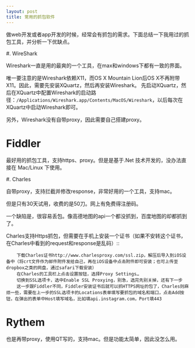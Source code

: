 ```yaml
---
layout: post
title: 常用的抓包软件 
---
```


做web开发或者app开发的时候，经常会有抓包的需求。下面总结一下我用过的抓包工具，并分析一下优缺点。

#. WireShark

Wireshark一直是用的最爽的一个工具，在max和windows下都有一致的界面。

唯一要注意的是Wireshark依赖X11，而OS X Mountain Lion后OS X不再附带X11。因此，需要先安装XQuartz，然后再安装Wireshark。
先启动XQuartz，然后在XQuartz中配置Wireshark的启动路径：```/Applications/Wireshark.app/Contents/MacOS/Wireshark```，以后每次在XQuartz中启动Wireshark即可。

另外，Wireshark没有自带proxy，因此需要自己搭建proxy。

# Fiddler

最好用的抓包工具，支持https、proxy。但是是基于.Net 技术开发的，没办法直接在 Mac/Linux 下使用。

#. Charles

自带proxy，支持拦截并修改response，非常好用的一个工具，支持mac。

但是只有30天试用，收费的是50刀。网上有免费得注册码。

一个缺陷是，很容易丢包。像高德地图的api一个都没抓到，百度地图的却都抓到了。

Charles支持Https抓包，但需要在手机上安装一个证书（如果不安转这个证书，在Charles中看到的request和response是乱码）::

```
    下载Charles证书http://www.charlesproxy.com/ssl.zip，解压后导入到iOS设备中（将crt文件作为邮件附件发给自己，再在iOS设备中点击附件即可安装；也可上传至dropbox之类的网盘，通过safari下载安装）
    在Charles的工具栏上点击设置按钮，选择Proxy Settings…
    切换到SSL选项卡，选中Enable SSL Proxying，别急，选完先别关掉，还有下一步
    这一步跟Fiddler不同，Fiddler安装证书后就可以抓HTTPS网址的包了，Charles则麻烦一些，需要在上一步的SSL选项卡的Locations表单填写要抓包的域名和端口，点击Add按钮，在弹出的表单中Host填写域名，比如填api.instagram.com，Port填443
```


# Rythem

也是再带proxy，使用QT写的，支持mac。但是功能太简单，因此没怎么用。
